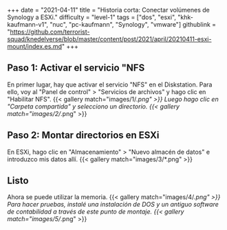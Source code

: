 +++
date = "2021-04-11"
title = "Historia corta: Conectar volúmenes de Synology a ESXi."
difficulty = "level-1"
tags = ["dos", "esxi", "khk-kaufmann-v1", "nuc", "pc-kaufmann", "Synology", "vmware"]
githublink = "https://github.com/terrorist-squad/knedelverse/blob/master/content/post/2021/april/20210411-esxi-mount/index.es.md"
+++

## Paso 1: Activar el servicio "NFS
En primer lugar, hay que activar el servicio "NFS" en el Diskstation. Para ello, voy al "Panel de control" > "Servicios de archivos" y hago clic en "Habilitar NFS".
{{< gallery match="images/1/*.png" >}}
Luego hago clic en "Carpeta compartida" y selecciono un directorio.
{{< gallery match="images/2/*.png" >}}

## Paso 2: Montar directorios en ESXi
En ESXi, hago clic en "Almacenamiento" > "Nuevo almacén de datos" e introduzco mis datos allí.
{{< gallery match="images/3/*.png" >}}

## Listo
Ahora se puede utilizar la memoria.
{{< gallery match="images/4/*.png" >}}
Para hacer pruebas, instalé una instalación de DOS y un antiguo software de contabilidad a través de este punto de montaje.
{{< gallery match="images/5/*.png" >}}

